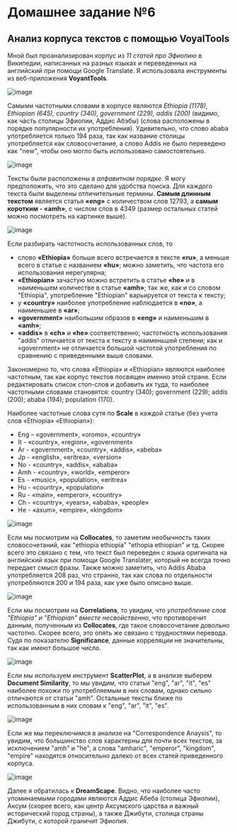 # Домашнее задание №6
## Анализ корпуса текстов с помощью VoyalTools

Мной был проанализирован корпус из *11 статей про Эфиопию* в Википедии, написанных на разных языках и переведенных на английский при помощи Google Translate. Я использовала инструменты из веб-приложения **VoyantTools**. 

![image](https://user-images.githubusercontent.com/90916828/147771018-29a4087b-c812-40f4-8323-25f79226f1e1.png)

Самыми частотными словами в корпусе являются *Ethiopia (1178), Ethiopian (645), country (340), government (229), addis (200)* (видимо, как часть столицы Эфиопии, Аддис Абэбы) (слова расположены в порядке популярности их употребления). Удивительно, что слово ababa употребляется только 194 раза, так как название столицы употребляется как словосочетание, а слово Addis не было переведено как "new", чтобы оно могло быть использовано самостоятельно.

![image](https://user-images.githubusercontent.com/90916828/147770008-79bd46cc-e2f4-4c7b-b3db-7f98629d2ffe.png)

Тексты были расположены *в алфавитном порядке*. Я могу предположить, что это сделано для удобства поиска. Для каждого текста были выделены отличительные термины. **Самым длинным текстом** является статья **«eng»** с количеством слов 12793, а **самым коротким - «amh»**, с числом слов в 4349 (размер остальных статей можно посмотреть на картинке выше).

![image](https://user-images.githubusercontent.com/90916828/147770467-76f6b173-0846-487e-a190-804aa612b3d4.png)

Если разбирать частотность использованных слов, то 
- слово **«Ethiopia»** больше всего встречается в тексте **«ru»**, а меньше всего в статье с названием **«hu»**; можно заметить, что частота его использования нерегулярна;
- **«Ethiopian»** зачастую можно встретить в статье **«he»** и в наименьшем количестве в статье **«amh»**; так же, как и со словом "Ethiopia", употребление "Ethiopian" варьируется от текста к тексту;
- у **«country»** наиболее употребление наблюдается в **«no»**, а наименьшее в **«ar»**;
- **«government»** наибольшим образов в **«eng»** и наименьшим в **«amh»**;
- **«addis»** в **«ch»** и **«he»** соответственно; частотность использования "addis" отличается от текста к тексту в наименьшей степени; как и «government» не отличается большой частотой употребления по сравнению с приведенными выше словами.

Закономерно то, что слова «Ethiopia» и «Ethiopian» являются наиболее частотным, так как корпус текстов посвящен именно этой стране. Если редактировать список стоп-слов и добавить их туда, то наиболее частотными словами становятся: country (340); government (229); addis (200); ababa (194); population (170).

Наиболее частотные слова сутя по **Scale** в каждой статье (без учета слов «Ethiopia» «Ethiopian»):
- Eng – «government», «oromo», «country»
- It - «country», «region», «government»
- Ar - «government», «country», «addis», «abeba»
- Jp - «english», «eritrea», «version»
- No - «country», «addis», «ababa»
- Amh - «country», «world», «emperor»
- Es - «music», «population», «eritrea»
- Hu - «country», «population»
- Ru - «main», «emperor», «country»
- Ch - «country», «years», «ababa», «people»
- He - «axum», «empire», «kingdom»

![image](https://user-images.githubusercontent.com/90916828/147771938-b1b555af-d43a-4faf-9ac6-a75f46f6e47b.png)

Если мы посмотрим на **Collocates**, то заметим необычность таких словосочетаний, как "ethiopia ethiopia" "ethopia ethiopian" и тд. Скорее всего это связано с тем, что текст был переведен с языка оригинала на английский язык при помощи Google Translater, который не всегда точно передает смысл фразы. Также можно заметить, что Addis Ababa употребляется 208 раз, что странно, так как слова по отдельности употребляются 200 и 194 раза, как уже было описано выше. 

![image](https://user-images.githubusercontent.com/90916828/147773282-b4659949-652e-4594-8e20-0e45ebc26aaa.png)

Если мы посмотрим на **Correlations**, то увидим, что *употребление слов "Ethiopia" и "Ethiopian" вместе несвойственно*, что противоречит данным, полученным из **Collocates**, где такое словосочетание довольно частотно. Скорее всего, это опять же связано с трудностями перевода. Судя по показателю **Significance**, данные корреляции не значительны, так как имеют большое число. 

![image](https://user-images.githubusercontent.com/90916828/147773973-201feb04-678f-4a9d-9d30-8815e8a136ec.png)

Если мы используем инструмент **ScatterPlot**, а в анализе выберем **Document Similarity**, то мы увидим, что статьи "eng", "ar", "it", "es" наиболее похожи по употребляемым в них словам, однако сильно отличаются от статьи "amh". Остальные тексты ближе по использованным в них словам к "eng", "ar", "it", "es". 

![image](https://user-images.githubusercontent.com/90916828/147774574-d673e254-0bb4-4a72-b0f9-2b562596ceac.png)

Если же мы переключимся в анализе на "Correspondence Anaysis", то увидим, что большинство слов характерны для почти всех текстов, за исключением "amh" и "he", а слова "amharic", "emperor", "kingdom", "empire" находятся относительно далеко от всех статей приведенного корпуса.

![image](https://user-images.githubusercontent.com/90916828/147776403-8b98e4e4-14ec-46d2-9237-1fb13d114088.png)

Далее я обратилась к **DreamScape**. Видно, что наиболее часто упоминаемыми городами являются Аддис Абеба (столица Эфиопии), Аксум (скорее всего, как центр Аксумского царства и важный исторический город страны), а также Джибути, столица страны Джибути, с которой граничит Эфиопия.


